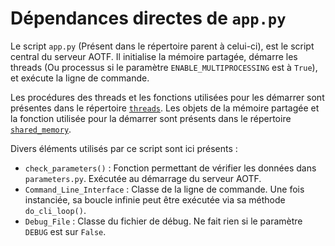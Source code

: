# Dépendances directes de `app.py`

Le script `app.py` (Présent dans le répertoire parent à celui-ci), est le script central du serveur AOTF.
Il initialise la mémoire partagée, démarre les threads (Ou processus si le paramètre `ENABLE_MULTIPROCESSING` est à `True`), et exécute la ligne de commande.

Les procédures des threads et les fonctions utilisées pour les démarrer sont présentes dans le répertoire [`threads`](../threads).
Les objets de la mémoire partagée et la fonction utilisée pour la démarrer sont présents dans le répertoire [`shared_memory`](../shared_memory).

Divers éléments utilisés par ce script sont ici présents :
- `check_parameters()` : Fonction permettant de vérifier les données dans `parameters.py`. Exécutée au démarrage du serveur AOTF.
- `Command_Line_Interface` : Classe de la ligne de commande. Une fois instanciée, sa boucle infinie peut être exécutée via sa méthode `do_cli_loop()`.
- `Debug_File` : Classe du fichier de débug. Ne fait rien si le paramètre `DEBUG` est sur `False`.
